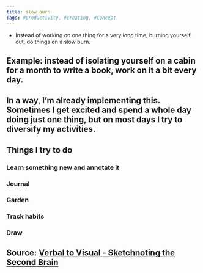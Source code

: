 ```yaml
---
title: slow burn
Tags: #productivity, #creating, #Concept
---
```


- Instead of working on one thing for a very long time, burning yourself out, do things on a slow burn.
## Example: instead of isolating yourself on a cabin for a month to write a book, work on it a bit every day.
## In a way, I’m already implementing this. Sometimes I get excited and spend a whole day doing just one thing, but on most days I try to diversify my activities.
## Things I try to do
### Learn something new and annotate it
### Journal
### Garden
### Track habits
### Draw
## Source: [Verbal to Visual - Sketchnoting the Second Brain](https://youtu.be/YY-HMt0v5c4)